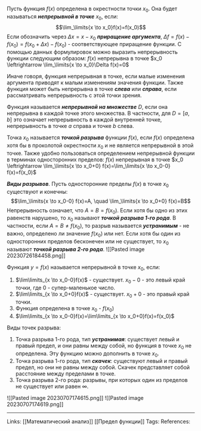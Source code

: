 Пусть функция $f(x)$ определена в окрестности точки $x_0$. Она будет называться ***непрерывной в точке*** $x_0$, если:
$$\lim_\limits{x \to x_0}f(x)=f(x_0)$$
Если обозначить через $\Delta x=x-x_0$ ***приращение аргумента***, $\Delta f=f(x)-f(x_0)=f(x_0 + \Delta x)-f(x_0)$ - соответствующее приращение функции. С помощью данных формулировок можно выразить непрерывность функции следующим образом: 
	$f(x)$ непрерывна в точке $x_0 \leftrightarrow \lim_\limits{x \to x_0}\Delta f(x)=0$ 

Иначе говоря, функция непрерывная в точке, если малые изменения аргумента приводят к малым изменениям значения функции. Также функция может быть непрерывна в точке ***слева*** или ***справа***, если рассматривать непрерывность с этой точки зрения. 

Функция называется ***непрерывной на множестве*** $D$, если она непрерывна в каждой точке этого множества. В частности, для $D=[a,b]$ это означает непрерывность в каждой внутренней точке, непрерывность в точке $a$ справа и точке $b$ слева. 

Точка $x_0$ называется ***точкой разрыва*** функции $f(x)$, если $f(x)$ определена хотя бы в проколотой окрестности $x_0$ и не является непрерывной в этой точке. Также удобно пользоваться определением непрерывной функции в терминах односторонних пределов:
$f(x)$ непрерывная в точке $x_0 \leftrightarrow \lim_\limits{x \to x_0+0} f(x)=\lim_\limits{x \to x_0-0} f(x)=f(x_0)$

***Виды разрывов***. Пусть односторонние пределы $f(x)$ в точке $x_0$ существуют и конечны: 
$$\lim_\limits{x \to x_0-0} f(x)=A, \quad \lim_\limits{x \to x_0+0} f(x)=B$$
Непрерывность означает, что $A=B=f(x_0)$. Если хотя бы одно из этих равенств нарушено, то $x_0$ называют ***точкой разрыва 1-го рода***. В частности, если $A=B \neq f(x_0)$, то разрыв называется ***устранимым*** - не важно, определено ли значение $f(x_0)$ или нет. 
Если хотя бы один из односторонних пределов бесконечен или не существует, то $x_0$ называют ***точкой разрыва 2-го рода***. 
![[Pasted image 20230726184458.png]]

Функция $y=f(x)$ называется непрерывной в точке $x_0$, если:
1. $\lim\limits_{x \to x_0-0}f(x)$ - существует. $x_0-0$ - это левый край точки, где 0 - супер-маленькое число. 
2. $\lim\limits_{x \to x_0+0}f(x)$ - существует. $x_0+0$ - это правый край точки. 
3. Функция определена в точке $x_0$ - $f(x_0)$
4. $\lim\limits_{x \to x_0-0}f(x)=\lim\limits_{x \to x_0+0}f(x)=f(x_0)$

Виды точек разрыва:
1. Точка разрыва 1-го рода, тип ***устранимая***: существует левый и правый предел, и они равны между собой, но функция в точке $x_0$ не определена. Эту функцию можно дополнить в точке $x_0$. 
2. Точка разрыва 1-го рода, тип ***скачек***: существуют левый и правый предел, но они не равны между собой. Скачек представляет собой расстояние между пределами в точке. 
3. Точка разрыва 2-го рода: разрывы, при которых один из пределов не существует или равен $\infty$. 

![[Pasted image 20230707174615.png]]
![[Pasted image 20230707174619.png]]
___
Links: [[Математический анализ]] [[Предел функции]]
Tags: 
References: 